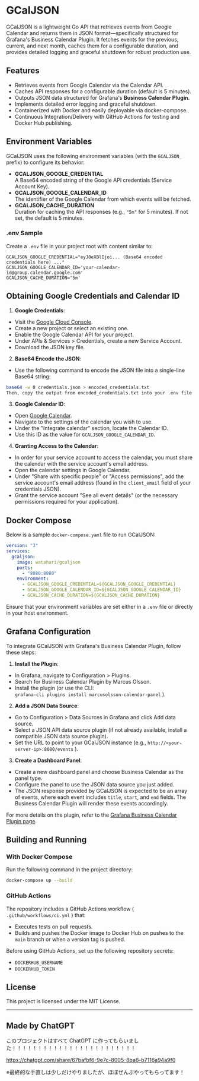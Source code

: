 # GCalJSON

GCalJSON is a lightweight Go API that retrieves events from Google Calendar and returns them in JSON format—specifically structured for Grafana's Business Calendar Plugin. It fetches events for the previous, current, and next month, caches them for a configurable duration, and provides detailed logging and graceful shutdown for robust production use.

## Features

- Retrieves events from Google Calendar via the Calendar API.
- Caches API responses for a configurable duration (default is 5 minutes).
- Outputs JSON data structured for Grafana's **Business Calendar Plugin**.
- Implements detailed error logging and graceful shutdown.
- Containerized with Docker and easily deployable via docker-compose.
- Continuous Integration/Delivery with GitHub Actions for testing and Docker Hub publishing.

## Environment Variables

GCalJSON uses the following environment variables (with the `GCALJSON_` prefix) to configure its behavior:

- **GCALJSON_GOOGLE_CREDENTIAL**  
  A Base64 encoded string of the Google API credentials (Service Account Key).  
- **GCALJSON_GOOGLE_CALENDAR_ID**  
  The identifier of the Google Calendar from which events will be fetched.
- **GCALJSON_CACHE_DURATION**  
  Duration for caching the API responses (e.g., `"5m"` for 5 minutes). If not set, the default is 5 minutes.

### .env Sample

Create a `.env` file in your project root with content similar to:

```dotenv
GCALJSON_GOOGLE_CREDENTIAL="eyJ0eXBlIjoi... (Base64 encoded credentials here) ..."
GCALJSON_GOOGLE_CALENDAR_ID='your-calendar-id@group.calendar.google.com'
GCALJSON_CACHE_DURATION='5m'
```

## Obtaining Google Credentials and Calendar ID

1. **Google Credentials**:
  * Visit the [Google Cloud Console](https://console.cloud.google.com/).
  * Create a new project or select an existing one.
  * Enable the Google Calendar API for your project.
  * Under APIs & Services > Credentials, create a new Service Account.
  * Download the JSON key file.
2. **Base64 Encode the JSON**:
  * Use the following command to encode the JSON file into a single-line Base64 string:
```bash
base64 -w 0 credentials.json > encoded_credentials.txt
Then, copy the output from encoded_credentials.txt into your .env file as the value for GCALJSON_GOOGLE_CREDENTIAL.
```
3. **Google Calendar ID**:
  * Open [Google Calendar](https://calendar.google.com/).
  * Navigate to the settings of the calendar you wish to use.
  * Under the "Integrate calendar" section, locate the Calendar ID.
  * Use this ID as the value for `GCALJSON_GOOGLE_CALENDAR_ID`.
4. **Granting Access to the Calendar**:
  * In order for your service account to access the calendar, you must share the calendar with the service account's email address.
  * Open the calendar settings in Google Calendar.
  * Under "Share with specific people" or "Access permissions", add the service account's email address (found in the `client_email` field of your credentials JSON).
  * Grant the service account "See all event details" (or the necessary permissions required for your application).

## Docker Compose
Below is a sample `docker-compose.yaml` file to run GCalJSON:

```yaml
version: "3"
services:
  gcaljson:
    image: watahari/gcaljson
    ports:
      - "8080:8080"
    environment:
      - GCALJSON_GOOGLE_CREDENTIAL=${GCALJSON_GOOGLE_CREDENTIAL}
      - GCALJSON_GOOGLE_CALENDAR_ID=${GCALJSON_GOOGLE_CALENDAR_ID}
      - GCALJSON_CACHE_DURATION=${GCALJSON_CACHE_DURATION}
```

Ensure that your environment variables are set either in a `.env` file or directly in your host environment.

## Grafana Configuration
To integrate GCalJSON with Grafana's Business Calendar Plugin, follow these steps:

1. **Install the Plugin**:
  * In Grafana, navigate to Configuration > Plugins.
  * Search for Business Calendar Plugin by Marcus Olsson.
  * Install the plugin (or use the CLI:  
`grafana-cli plugins install marcusolsson-calendar-panel` ).
2. **Add a JSON Data Source**:
  * Go to Configuration > Data Sources in Grafana and click Add data source.
  * Select a JSON API data source plugin (if not already available, install a compatible JSON data source plugin).
  * Set the URL to point to your GCalJSON instance (e.g., `http://<your-server-ip>:8080/events` ).
3. **Create a Dashboard Panel**:
  * Create a new dashboard panel and choose Business Calendar as the panel type.
  * Configure the panel to use the JSON data source you just added.
  * The JSON response provided by GCalJSON is expected to be an array of events, where each event includes `title`, `start`, and `end` fields. The Business Calendar Plugin will render these events accordingly.

For more details on the plugin, refer to the [Grafana Business Calendar Plugin page](https://grafana.com/grafana/plugins/marcusolsson-calendar-panel/).

## Building and Running
### With Docker Compose
Run the following command in the project directory:

```bash
docker-compose up --build
```

### GitHub Actions
The repository includes a GitHub Actions workflow ( `.github/workflows/ci.yml` ) that:

* Executes tests on pull requests.
* Builds and pushes the Docker image to Docker Hub on pushes to the `main` branch or when a version tag is pushed.

Before using GitHub Actions, set up the following repository secrets:

* `DOCKERHUB_USERNAME`
* `DOCKERHUB_TOKEN`

## License
This project is licensed under the MIT License.



---

## Made by ChatGPT

このプロジェクトはすべて ChatGPT に作ってもらいました！！！！！！！！！！！！！！！！！！！！！！！！

https://chatgpt.com/share/67bafbf6-9e7c-8005-8ba6-b7116a94a9f0

※最終的な手直しは少しだけやりましたが、ほぼぜんぶやってもらってます！
